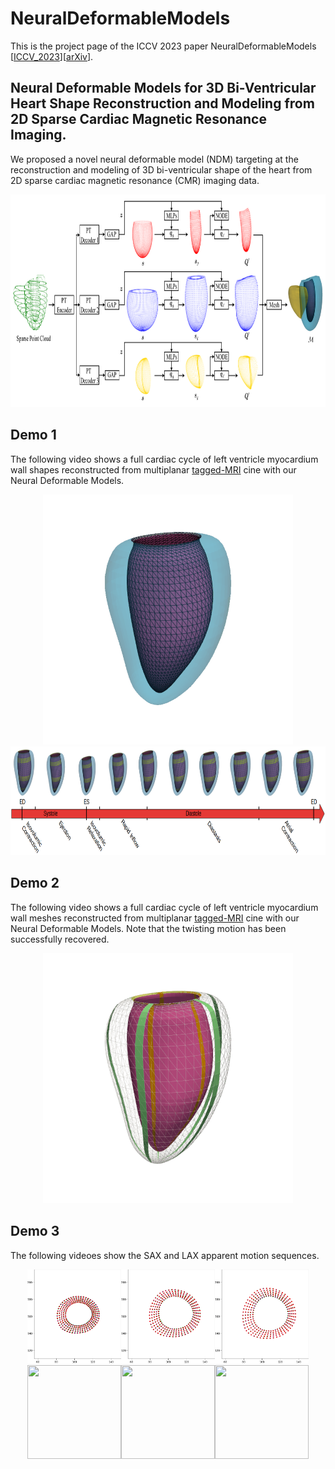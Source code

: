 # NeuralDeformableModels
This is the project page of the ICCV 2023 paper NeuralDeformableModels [[ICCV_2023](https://openaccess.thecvf.com/content/ICCV2023/papers/Ye_Neural_Deformable_Models_for_3D_Bi-Ventricular_Heart_Shape_Reconstruction_and_ICCV_2023_paper.pdf)][[arXiv](https://arxiv.org/pdf/2307.07693)].

## Neural Deformable Models for 3D Bi-Ventricular Heart Shape Reconstruction and Modeling from 2D Sparse Cardiac Magnetic Resonance Imaging.
We proposed a novel neural deformable model (NDM) targeting at the reconstruction and modeling of 3D bi-ventricular shape of the heart from 2D sparse cardiac magnetic resonance (CMR) imaging data.
<div align=center><img width="820" height="340" src="https://github.com/DeepTag/NeuralDeformableModels/blob/main/NDMs.png"/></div>

## Demo 1
The following video shows a full cardiac cycle of left ventricle myocardium wall shapes reconstructed from multiplanar [tagged-MRI](https://github.com/DeepTag/cardiac_tagging_motion_estimation) cine with our Neural Deformable Models.  
<div align=center><img width="400" height="400" src="https://github.com/DeepTag/NeuralDeformableModels/blob/main/LV_wall_mesh.gif"/></div>
<div align=center><img width="820" height="174.5" src="https://github.com/DeepTag/NeuralDeformableModels/blob/main/Cardiac_cycle_with_wall_shapes.png"/></div>

## Demo 2
The following video shows a full cardiac cycle of left ventricle myocardium wall meshes reconstructed from multiplanar [tagged-MRI](https://github.com/DeepTag/cardiac_tagging_motion_estimation) cine with our Neural Deformable Models. Note that the twisting motion has been successfully recovered. 
<div align=center><img width="400" height="400" src="https://github.com/DeepTag/NeuralDeformableModels/blob/main/LV_wall_dynamics_twist.gif"/></div>

## Demo 3
The following videoes show the SAX and LAX apparent motion sequences. 
<div align=center><img width="150" height="150" src="https://github.com/DeepTag/NeuralDeformableModels/blob/main/apparent_motion_sequence_sax_apical.gif"/><img width="150" height="150" src="https://github.com/DeepTag/NeuralDeformableModels/blob/main/apparent_motion_sequence_sax_middle.gif"/><img width="150" height="150" src="https://github.com/DeepTag/NeuralDeformableModels/blob/main/apparent_motion_sequence_sax_basal.gif"/></div>
<div align=center><img width="150" height="150" src="https://github.com/DeepTag/NeuralDeformableModels/blob/main/apparent_motion_sequence_2ch.gif"/><img width="150" height="150" src="https://github.com/DeepTag/NeuralDeformableModels/blob/main/apparent_motion_sequence_3ch.gif"/><img width="150" height="150" src="https://github.com/DeepTag/NeuralDeformableModels/blob/main/apparent_motion_sequence_4ch.gif"/></div>
